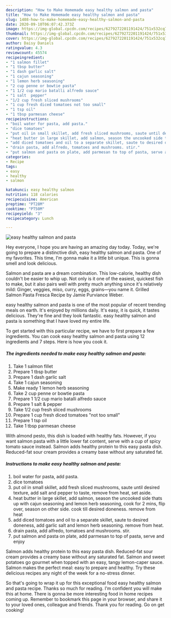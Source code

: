 ```yaml
---
description: "How to Make Homemade easy healthy salmon and pasta"
title: "How to Make Homemade easy healthy salmon and pasta"
slug: 1408-how-to-make-homemade-easy-healthy-salmon-and-pasta
date: 2020-09-10T06:07:42.373Z
image: https://img-global.cpcdn.com/recipes/6279272201191424/751x532cq70/easy-healthy-salmon-and-pasta-recipe-main-photo.jpg
thumbnail: https://img-global.cpcdn.com/recipes/6279272201191424/751x532cq70/easy-healthy-salmon-and-pasta-recipe-main-photo.jpg
cover: https://img-global.cpcdn.com/recipes/6279272201191424/751x532cq70/easy-healthy-salmon-and-pasta-recipe-main-photo.jpg
author: Daisy Daniels
ratingvalue: 4.3
reviewcount: 45574
recipeingredient:
- "1 salmon fillet"
- "1 tbsp butter"
- "1 dash garlic salt"
- "1 cajun seasoning"
- "1 lemon herb seasoning"
- "2 cup penne or bowtie pasta"
- "1 1/2 cup mario batalli alfredo sauce"
- "1 salt  pepper"
- "1/2 cup fresh sliced mushrooms"
- "1 cup fresh diced tomatoes not too small"
- "1 tsp oil"
- "1 tbsp parmesan cheese"
recipeinstructions:
- "boil water for pasta, add pasta."
- "dice tomatoes"
- "put oil in small skillet, add fresh sliced mushrooms, saute until desired texture, add salt and pepper to taste, remove from heat, set aside."
- "heat butter in large skillet, add salmon, season the uncooked side thats up with cajun seasoning and lemon herb seasoning, cook for 2 mins, flip over, season on other side. cook till desired doneness. remove from heat"
- "add diced tomatoes and oil to a separate skillet, saute to desired doneness, add garlic salt and lemon herb seasoning. remove from heat."
- "drain pasta, add alfredo, tomatoes and mushrooms. stir."
- "put salmon and pasta on plate, add parmesan to top of pasta, serve and enjoy"
categories:
- Recipe
tags:
- easy
- healthy
- salmon

katakunci: easy healthy salmon 
nutrition: 118 calories
recipecuisine: American
preptime: "PT28M"
cooktime: "PT50M"
recipeyield: "3"
recipecategory: Lunch

---
```



![easy healthy salmon and pasta](https://img-global.cpcdn.com/recipes/6279272201191424/751x532cq70/easy-healthy-salmon-and-pasta-recipe-main-photo.jpg)

Hey everyone, I hope you are having an amazing day today. Today, we're going to prepare a distinctive dish, easy healthy salmon and pasta. One of my favorites. This time, I'm gonna make it a little bit unique. This is gonna smell and look delicious.

Salmon and pasta are a dream combination. This low-calorie, healthy dish couldn&#39;t be easier to whip up. Not only is it one of the easiest, quickest fish to make, but it also pairs well with pretty much anything since it&#39;s relatively mild: Ginger, veggies, miso, curry, eggs, grains—you name it. Grilled Salmon Pasta Fresca Recipe by Jamie Purviance Weber.

easy healthy salmon and pasta is one of the most popular of recent trending meals on earth. It's enjoyed by millions daily. It's easy, it is quick, it tastes delicious. They're fine and they look fantastic. easy healthy salmon and pasta is something that I have loved my entire life.


To get started with this particular recipe, we have to first prepare a few ingredients. You can cook easy healthy salmon and pasta using 12 ingredients and 7 steps. Here is how you cook it.

<!--inarticleads1-->

##### The ingredients needed to make easy healthy salmon and pasta:

1. Take 1 salmon fillet
1. Prepare 1 tbsp butter
1. Prepare 1 dash garlic salt
1. Take 1 cajun seasoning
1. Make ready 1 lemon herb seasoning
1. Take 2 cup penne or bowtie pasta
1. Prepare 1 1/2 cup mario batalli alfredo sauce
1. Prepare 1 salt &amp; pepper
1. Take 1/2 cup fresh sliced mushrooms
1. Prepare 1 cup fresh diced tomatoes &#34;not too small&#34;
1. Prepare 1 tsp oil
1. Take 1 tbsp parmesan cheese


With almond pesto, this dish is loaded with healthy fats. However, if you want salmon pasta with a little lower fat content, serve with a cup of spicy tomato sauce instead. Salmon adds healthy protein to this easy pasta dish. Reduced-fat sour cream provides a creamy base without any saturated fat. 

<!--inarticleads2-->

##### Instructions to make easy healthy salmon and pasta:

1. boil water for pasta, add pasta.
1. dice tomatoes
1. put oil in small skillet, add fresh sliced mushrooms, saute until desired texture, add salt and pepper to taste, remove from heat, set aside.
1. heat butter in large skillet, add salmon, season the uncooked side thats up with cajun seasoning and lemon herb seasoning, cook for 2 mins, flip over, season on other side. cook till desired doneness. remove from heat
1. add diced tomatoes and oil to a separate skillet, saute to desired doneness, add garlic salt and lemon herb seasoning. remove from heat.
1. drain pasta, add alfredo, tomatoes and mushrooms. stir.
1. put salmon and pasta on plate, add parmesan to top of pasta, serve and enjoy


Salmon adds healthy protein to this easy pasta dish. Reduced-fat sour cream provides a creamy base without any saturated fat. Salmon and sweet potatoes go gourmet when topped with an easy, tangy lemon-caper sauce. Salmon makes the perfect meal: easy to prepare and healthy. Try these delicious recipes any night of the week for a no-stress dinner. 

So that's going to wrap it up for this exceptional food easy healthy salmon and pasta recipe. Thanks so much for reading. I'm confident you will make this at home. There is gonna be more interesting food in home recipes coming up. Remember to bookmark this page in your browser, and share it to your loved ones, colleague and friends. Thank you for reading. Go on get cooking!
